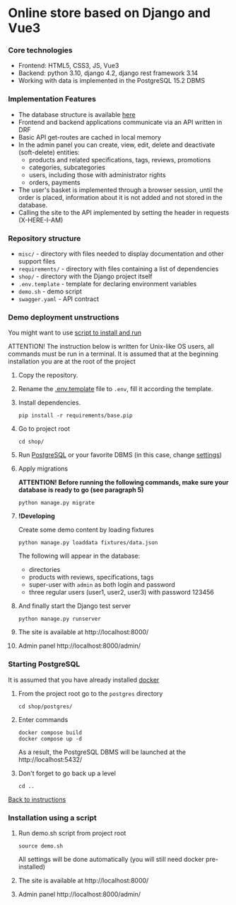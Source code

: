 # Online store based on Django and Vue3

### Core technologies

* Frontend: HTML5, CSS3, JS, Vue3
* Backend: python 3.10, django 4.2, django rest framework 3.14
* Working with data is implemented in the PostgreSQL 15.2 DBMS

### Implementation Features

* The database structure is available [here](misc/img/database.png)
* Frontend and backend applications communicate via an API written in DRF
* Basic API get-routes are cached in local memory
* In the admin panel you can create, view, edit, delete and deactivate
   (soft-delete) entities:
    * products and related specifications, tags, reviews, promotions
    * categories, subcategories
    * users, including those with administrator rights
    * orders, payments
* The user's basket is implemented through a browser session, until the order 
is placed, information about it is not added and not stored in the database.
* Calling the site to the API implemented by setting the header in requests 
(X-HERE-I-AM)

### Repository structure

* `misc/` - directory with files needed to display documentation and 
other support files
* `requirements/` - directory with files containing a list of dependencies
* `shop/` - directory with the Django project itself
* `.env.template` - template for declaring environment variables
* `demo.sh` - demo script
* `swagger.yaml` - API contract

### Demo deployment unstructions

You might want to use
[script to install and run](#установка-с-помощью-скрипта)

ATTENTION! The instruction below is written for Unix-like OS users,
all commands must be run in a terminal. It is assumed that at the beginning
installation you are at the root of the project

1. Copy the repository.
2. Rename the [.env.template](.env.template) file to `.env`,
   fill it according the template.

3. Install dependencies.
    ```shell
    pip install -r requirements/base.pip
    ```
4. Go to project root
    ```shell
   cd shop/
   ```
5. Run [PostgreSQL](#start-subd-postrgesql) or your favorite DBMS
    (in this case, change [settings](shop/backend/settings.py#L125))

6. Apply migrations

   **ATTENTION! Before running the following commands, make sure your database 
is ready to go (see paragraph 5)**
    ```shell
    python manage.py migrate
    ```

7. **!Developing**

   Create some demo content by loading fixtures
    ```shell
   python manage.py loaddata fixtures/data.json
   ```
   The following will appear in the database:
     * directories
     * products with reviews, specifications, tags
     * super-user with `admin` as both login and password 
     * three regular users (user1, user2, user3) with password 123456 

8. And finally start the Django test server
    ```shell
   python manage.py runserver
   ```

9. The site is available at http://localhost:8000/
10. Admin panel http://localhost:8000/admin/

### Starting PostgreSQL

It is assumed that you have already installed
[docker](https://docs.docker.com/desktop/install/linux-install/)

1. From the project root go to the `postgres` directory
    ```shell
   cd shop/postgres/
   ```
2. Enter commands
    ```shell
   docker compose build
   docker compose up -d
   ```

   As a result, the PostgreSQL DBMS will be launched at the 
   http://localhost:5432/
3. Don't forget to go back up a level
    ```shell
   cd ..
   ```

[Back to instructions](#инструкция-по-демонстрационному-развертыванию)

### Installation using a script

1. Run demo.sh script from project root
    ```shell 
    source demo.sh
    ```
   All settings will be done automatically (you will still need 
docker pre-installed)

2. The site is available at http://localhost:8000/
3. Admin panel http://localhost:8000/admin/